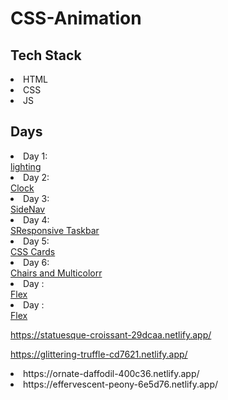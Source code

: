 ﻿# CSS-Animation


<h2>Tech Stack</h2>
<li>HTML</li>
<li>CSS</li>
<li>JS</li>


<h2>Days</h2>
<li>Day 1:</li><a href="https://lively-smakager-47a307.netlify.app/">lighting</a>
<li>Day 2:</li><a href="https://brilliant-kheer-9aae0e.netlify.app/">Clock</a>
<li>Day 3:</li><a href="https://melodic-baklava-2b3bbe.netlify.app/">SideNav</a>
<li>Day 4:</li><a href="https://rainbow-unicorn-ce7f3a.netlify.app/">SResponsive Taskbar</a>
<li>Day 5:</li><a href="https://statuesque-croissant-29dcaa.netlify.app/">CSS Cards</a>
<li>Day 6:</li><a href="https://glittering-truffle-cd7621.netlify.app/">Chairs and Multicolorr</a>
<li>Day :</li><a href="https://eloquent-meringue-f89f56.netlify.app/">Flex </a>
<li>Day :</li><a href="https://verdant-chaja-599993.netlify.app/">Flex </a>

https://statuesque-croissant-29dcaa.netlify.app/


https://glittering-truffle-cd7621.netlify.app/






<li>https://ornate-daffodil-400c36.netlify.app/</li>
<li>https://effervescent-peony-6e5d76.netlify.app/</li>
